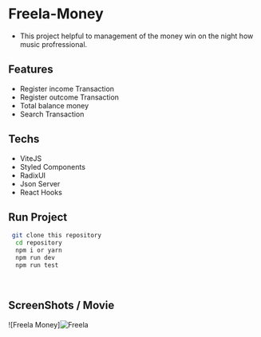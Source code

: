 # Freela-Money
  - This project helpful to management of the money win on the night how music  profressional.


## Features
 - Register income Transaction
 - Register outcome Transaction
 - Total balance money 
 - Search Transaction

## Techs
 - ViteJS
 - Styled Components
 - RadixUI
 - Json Server
 - React Hooks
  
## Run Project

 ```bash
  git clone this repository 
   cd repository
   npm i or yarn 
   npm run dev
   npm run test
 ```
 <br />

## ScreenShots / Movie

![Freela Money]![Freela](https://github.com/Gabriel-Jesusvix/freelamoney.github.io/assets/62946928/2bb86a03-2200-49a8-b96a-4b46181cc5b8)
